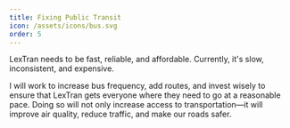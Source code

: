 ```yaml
---
title: Fixing Public Transit
icon: /assets/icons/bus.svg
order: 5
---
```


LexTran needs to be fast, reliable, and affordable. Currently, it's slow, inconsistent, and expensive.


I will work to increase bus frequency, add routes, and invest wisely to ensure that LexTran gets everyone where they need to go at a reasonable pace. Doing so will not only increase access to transportation—it will improve air quality, reduce traffic, and make our roads safer.

